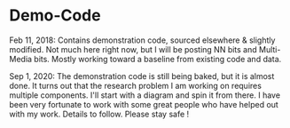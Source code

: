 # Demo-Code

Feb 11, 2018:
Contains demonstration code, sourced elsewhere &amp; slightly modified. 
Not much here right now, but I will be posting NN bits and Multi-Media bits.
Mostly working toward a baseline from existing code and data. 

Sep 1, 2020:
The demonstration code is still being baked, but it is almost done. 
It turns out that the research problem I am working on requires multiple components.
I'll start with a diagram and spin it from there. I have been very fortunate
to work with some great people who have helped out with my work.  Details to follow. 
Please stay safe !

